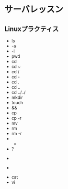 # サーバレッスン
Linuxプラクティス
-----------------
* ls
* -a
* -l
* pwd
* cd
* cd ~
* cd /
* cd -
* cd .
* cd ..
* cd ../../
* mkdir
* touch
* &&
* cp
* cp -r
* mv
* rm
* rm -r
* *
* ?
* >
* >>
* cat
* vi

